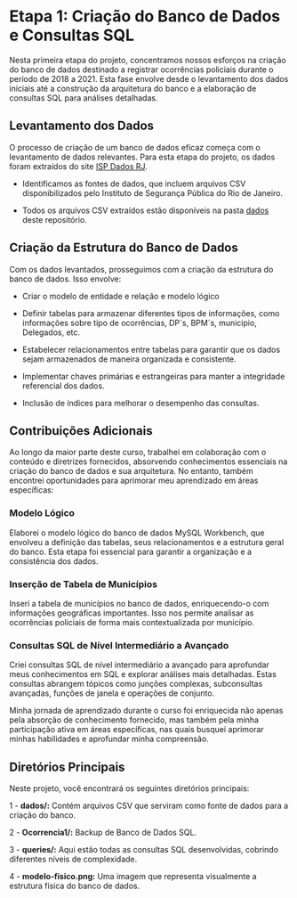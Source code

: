 # Etapa 1: Criação do Banco de Dados e Consultas SQL

Nesta primeira etapa do projeto, concentramos nossos esforços na criação do banco de dados destinado a registrar ocorrências policiais durante o período de 2018 a 2021. Esta fase envolve desde o levantamento dos dados iniciais até a construção da arquitetura do banco e a elaboração de consultas SQL para análises detalhadas.

## Levantamento dos Dados

O processo de criação de um banco de dados eficaz começa com o levantamento de dados relevantes. Para esta etapa do projeto, os dados foram extraídos do site [ISP Dados RJ](http://www.ispdados.rj.gov.br/estatistica.html).

- Identificamos as fontes de dados, que incluem arquivos CSV disponibilizados pelo Instituto de Segurança Pública do Rio de Janeiro.

- Todos os arquivos CSV extraídos estão disponíveis na pasta [dados](https://github.com/thuanyvermelho/ProjetoBI_completo/tree/main/Dados) deste repositório.

## Criação da Estrutura do Banco de Dados

Com os dados levantados, prosseguimos com a criação da estrutura do banco de dados. Isso envolve:

- Criar o modelo de entidade e relação e modelo lógico  

- Definir tabelas para armazenar diferentes tipos de informações, como informações sobre tipo de ocorrências, DP´s, BPM´s, municipio, Delegados, etc.

- Estabelecer relacionamentos entre tabelas para garantir que os dados sejam armazenados de maneira organizada e consistente.

- Implementar chaves primárias e estrangeiras para manter a integridade referencial dos dados.

- Inclusão de índices para melhorar o desempenho das consultas.

##  Contribuições Adicionais

Ao longo da maior parte deste curso, trabalhei em colaboração com o conteúdo e diretrizes fornecidos, absorvendo conhecimentos essenciais na criação do banco de dados e sua arquitetura. No entanto, também encontrei oportunidades para aprimorar meu aprendizado em áreas específicas:

### Modelo Lógico
Elaborei o modelo lógico do banco de dados MySQL Workbench, que envolveu a definição das tabelas, seus relacionamentos e a estrutura geral do banco. Esta etapa foi essencial para garantir a organização e a consistência dos dados.

### Inserção de Tabela de Municípios
Inseri a tabela de municípios no banco de dados, enriquecendo-o com informações geográficas importantes. Isso nos permite analisar as ocorrências policiais de forma mais contextualizada por município.

### Consultas SQL de Nível Intermediário a Avançado
Criei consultas SQL de nível intermediário a avançado para aprofundar meus conhecimentos em SQL e explorar análises mais detalhadas. Estas consultas abrangem tópicos como junções complexas, subconsultas avançadas, funções de janela e operações de conjunto.

Minha jornada de aprendizado durante o curso foi enriquecida não apenas pela absorção de conhecimento fornecido, mas também pela minha participação ativa em áreas específicas, nas quais busquei aprimorar minhas habilidades e aprofundar minha compreensão. 

## Diretórios Principais
Neste projeto, você encontrará os seguintes diretórios principais:

1 - **dados/:** Contém arquivos CSV que serviram como fonte de dados para a criação do banco.

2 - **Ocorrencia1/:** Backup de Banco de Dados SQL.

3 - **queries/:** Aqui estão todas as consultas SQL desenvolvidas, cobrindo diferentes níveis de complexidade.

4 - **modelo-fisico.png:** Uma imagem que representa visualmente a estrutura física do banco de dados.
